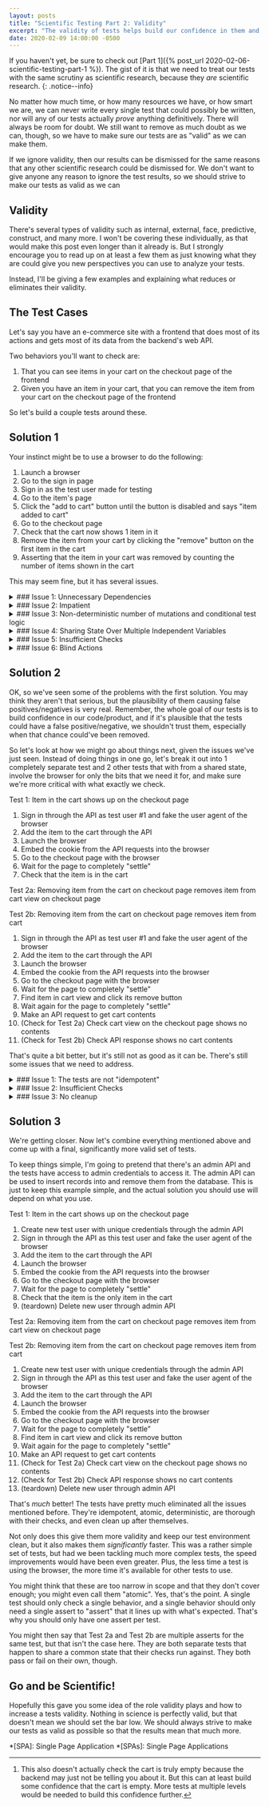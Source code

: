 ```yaml
---
layout: posts
title: "Scientific Testing Part 2: Validity"
excerpt: "The validity of tests helps build our confidence in them and determines the value they add to our test suites. But what does it mean for a test to be 'valid'?"
date: 2020-02-09 14:00:00 -0500
---
```


If you haven't yet, be sure to check out [Part 1]({% post_url 2020-02-06-scientific-testing-part-1 %}). The gist of it is that we need to treat our tests with the same scrutiny as scientific research, because they _are_ scientific research.
{: .notice--info}

No matter how much time, or how many resources we have, or how smart we are, we can never write every single test that could possibly be written, nor will any of our tests actually _prove_ anything definitively. There will always be room for doubt. We still want to remove as much doubt as we can, though, so we have to make sure our tests are as "valid" as we can make them.

If we ignore validity, then our results can be dismissed for the same reasons that any other scientific research could be dismissed for. We don't want to give anyone any reason to ignore the test results, so we should strive to make our tests as valid as we can

## Validity

There's several types of validity such as internal, external, face, predictive, construct, and many more. I won't be covering these individually, as that would make this post even longer than it already is. But I strongly encourage you to read up on at least a few them as just knowing what they are could give you new perspectives you can use to analyze your tests.

Instead, I'll be giving a few examples and explaining what reduces or eliminates their validity.

## The Test Cases

Let's say you have an e-commerce site with a frontend that does most of its actions and gets most of its data from the backend's web API.

Two behaviors you'll want to check are:
1. That you can see items in your cart on the checkout page of the frontend
2. Given you have an item in your cart, that you can remove the item from your cart on the checkout page of the frontend

So let's build a couple tests around these.

## Solution 1

Your instinct might be to use a browser to do the following:

1. Launch a browser
2. Go to the sign in page
3. Sign in as the test user made for testing
4. Go to the item's page
5. Click the "add to cart" button until the button is disabled and says "item added to cart"
6. Go to the checkout page
7. Check that the cart now shows 1 item in it
8. Remove the item from your cart by clicking the "remove" button on the first item in the cart
9. Asserting that the item in your cart was removed by counting the number of items shown in the cart

This may seem fine, but it has several issues.

<details>
<summary markdown='1'>
### Issue 1: Unnecessary Dependencies
</summary>

The browser is used for several steps where it isn't needed, introducing extra dependencies in the frontend. This makes your test susceptible to confounding variables as any part of steps 2-5 could break purely because of frontend bugs unrelated to this specific test. This reduces confidence in the results, because it will fail more often when it shouldn't, so it means less whenever it fails.

You might say "but if those are broken, I'd _want_ that test to fail." But this test isn't about _those_ behaviors, and shouldn't fail because they have bugs (if it can be avoided). Those behaviors should have their _own_ tests.

If those steps are broken because of unrelated frontend bugs, the test wouldn't pass, but that doesn't mean the behavior we actually want to test is broken. For this test, we want to do what we can to actually perform the test, so if we can avoid those problematic dependencies, we should.

In this case, the test could leverage backend's API itself to make the account, find the item, and make the order, using the browser only to sign in and go to the order status page. Technically speaking, it could sign in through the API as well, and just give it's cookie to the browser.

Hitting the DB directly is another options, but typically this is getting too close to implementation as the schemas are usually less stable than the web API, and it would make your test code much more complicated than it needs to be regardless.

These shortcuts can be taken because most websites use a "stateless page-redraw model", where the client is only given a cookie, and the backend manages the state, so when going from one page to another, the client is not retaining any information about the state of the previous page. This means the state of the previous page(s) doesn't usually matter because the client doesn't factor it/them in when getting the resources for and rendering the next page. So as long as the browser has the correct cookie, the next page will always be rendered in the same way regardless of if it went to the previous page(s) itself or not.

It's important that we understand the technologies involved, so that we can know what to test, and how to effectively test those things. We often have numerous tests to write, and only so many resources in addition to needing our tests to be as fast as they can be. We don't want to waste resources if we don't have to.

#### Side Note

There may be situations where the client is managing state on its end beyond just storing a cookie, and it's factoring in the previous page(s) in the next page is rendered, for example, SPAs. For SPAs, this is know as "thin server architecture". 

Most SPAs, however, are designed to mimmick the same end result as those using stateless page-redraw model, using the previous page(s)'s state only to optimize by reducing redundant communication with the backend and storing state on the client suffer using a "state container" that they update and reference as needed. They also tend to be built using third-party frameworks (e.g. React, Redux), and most (not all) of them manage this for you, so it's not something you always need to worry about testing, and you can sometimes test your site with the assumption that it works just like any other site that uses that model.

However, if you're defining logic in your frontend that controls how this state container is managed, you'll likely be responsible for testing parts of that. Much of the tests for this can be performed in the frontend's unit tests, but this can sometimes just be too complex for such a test to be trustworthy (due to things like excessive mocking), so they can just be done as end-to-end tests.

For those that _should_ be tested as end-to-end tests, it's up to you to understand the technologies involved so you can determine where it's plausible for that state management logic to go wrong so you can write the appropriate, targeted test to avoid redundant tests and unnecessary complexity. For example, if a request is cached in your state container, but that request should never be made again anyway (nor any other request that would modify that data in the state container), then there's no reason to be concerned about how future steps might mishandle the cache for that data in the state container, as they shouldn't be modifying that cache beyond that point. If it truly is a concern, making sure that part of the state container isn't touched during any other operations can be tested fairly easily with frontend unit tests, so using a browser to test that would be an enormous waste of resources and adds unnecessary complexity.

An example that comes to mind is logging in, which could set a cookie and cache some user data in the state container. If you really want to make sure that no other actions would try to modify that cache once it's been set, it's easy to just mock that object in the state container and check that nothing accessed it after performing those other actions.

</details>
<details>
<summary markdown='1'>
### Issue 2: Impatient
</summary>

Whenever using a browser, the potential for race conditions are introduced because the browser largely operates asynchronously from the tests and JavaScript running on the page runs asynchronously as well.

When JavaScript is involved, the browser driver can't automatically know when the page is completely done being changed beyond the `document.readyState` being `complete`, but all that state means is that its initial resources are loaded and the initial DOM is established. But it's quite common for pages to have JavaScript or CSS animations that run after this point. In these cases, the page wouldn't be done changing when the driver lets the tests start interacting with the page. Similarly, even after the page is done being changed initially, more JavaScript can further modify the DOM when the page is interacted with.

If the test doesn't wait for the entire page to "settle" after any change in the DOM is triggered, then anything it does with the page will be non-deterministic because the state of the page (and sometimes even other things) is in flux. The tests should always wait for the page to settle before doing anything with the page or making any judgments against it.

If the tests don't wait, they'll do different things every time they're run because they aren't operating on a consistent state for each step. If the item's page isn't fully loaded when the test tries to click the "add to cart" button, it will throw an error and end the test. If they assert that an item is or isn't in the checkout page's item list before the DOM has "settled", it could result in a false negative or positive.

</details>
<details>
<summary markdown='1'>
### Issue 3: Non-deterministic number of mutations and conditional test logic
</summary>

The test repeatedly clicks the "add to cart" until it can no longer click it any more because it thinks the item has been added to the cart. The problem here isn't just that the test is overeager, but that it isn't making one decisive action only once it knows it can, and is instead making an unknown number of mutations that could have any number of effect on the state of the test subject.

The test should never change what it does based on the state of the test subject, because if the test has to change what it does, then something already isn't happening as expected, so the test can't know what to expect at the end, meaning its results would be meaningless.

The test, in this case, should wait for the page to be completely loaded, then click the button once, and then wait for the button to change before moving on. If the button doesn't change in time, then it means something if wrong and the test can't proceed regardless.

Tests need to be reproducible, which means they need to be deterministic. If you can't reproduce a test the same way every time, then you can't know if the behavior it was meant to test has regressed, because it could be doing something different leading to a different behavior that hasn't regressed.

Even though the driver shouldn't be involved in this step to begin with, I included this because it serves as another good example.

</details>
<details>
<summary markdown='1'>
### Issue 4: Sharing State Over Multiple Independent Variables
</summary>

You can think of test resources (in this context, at least) in terms of 3 categories:

1. Mutable
2. Immutable
3. Pseudo-Immutable

**Mutable resources** are those that are "liable to change". If involved in a test, they should be considered mutated by the test, and thus are tainted or marred by the test. These can result in both false negatives and false positives. As such, they should be discarded after the test.

A resource should be considered "mutable" if it's plausible that any test would modify it. It should be assumed that test order is non-deterministic, so every test should assume that it's responsible for every resource it needs.

That said, it's perfectly fine for multiple tests to share state if:
1. they all would try to reach the exact same state in the exact same way if they were each run individually,
2. none of them would modify it further than any of the others,
3. they could be run in any order without there being any change in the results,
4. and none of them would prevent any of the others from running should they encounter a problem.

Or, to put it more plainly, it's fine when each test would just be checking something different about the same resulting state.

For example, after signing in through the browser, you may be taken to a landing page with numerous things that should be checked independently. All of those checks would meet the criteria above, so we can know that there isn't any risk in allowing them to share state.

**Immutable resources** are those that fundamentally _can't_ be changed, even if you tried to change them. These are completely fine to share between any number of tests, as there's no way for any test to affect any other test through that resource.

**Pseudo-immutable resources** are those which _can_ be changed, but a point is made that they never are. Our tests are perfectly capable of modifying things like database schemas or superuser accounts, but they don't because they have no reason to. These can also be used by any number of tests just like immutable resources, provided they are treated as such.

In this example, both the user and the browser are mutable resources, and are shared between tests. The user has a cart associated with, and the browser has things like history, cookies, caches, etc, and both resources are being modified differently by each test.

Both tests should be using different users and drivers.

</details>
<details>
<summary markdown='1'>
### Issue 5: Insufficient Checks
</summary>

Checking the number of items in the cart does not check that an item was added to the cart. It only checks that you have a certain number of items in the cart. The test should go further and make sure the actual item shown in the cart is the one you tried to add.

Furthermore, simply checking that shopping cart appears empty on the frontend does not actually check that the shopping cart is empty (maybe the frontend assumed it successfully removed the item from the cart through the API). While you should check that the frontend shows no items in the cart, you should also make a request to the API directly to confirm that there's no items in the cart[^1]. This is a good example of where multiple tests can work from the same state.

[^1]: This also doesn't actually check the cart is truly empty because the backend may just not be telling you about it. But this can at least build some confidence that the cart is empty. More tests at multiple levels would be needed to build this confidence further.

</details>
<details>
<summary markdown='1'>
### Issue 6: Blind Actions
</summary>

The second test shouldn't just try to remove the first item it finds in the shopping cart. It should try to find the specific item that was added and remove that one. It's possible the wrong item, or even an extra item, could be in the cart, either because the test performed the wrong actions or because of an actual bug.

If a wrong item is added to the cart, and the test removes that wrong item and then checks that the item it was meant to add isn't in the cart, this would result in a false positive. While this may seem like a valid pass, remember that the test would not have actually achieved its goal of removing the item it wanted to add from the cart, and so it should not pass.

</details>

## Solution 2

OK, so we've seen some of the problems with the first solution. You may think they aren't that serious, but the plausibility of them causing false positives/negatives is very real. Remember, the whole goal of our tests is to build confidence in our code/product, and if it's plausible that the tests could have a false positive/negative, we shouldn't trust them, especially when that chance could've been removed.

So let's look at how we might go about things next, given the issues we've just seen. Instead of doing things in one go, let's break it out into 1 completely separate test and 2 other tests that with from a shared state, involve the browser for only the bits that we need it for, and make sure we're more critical with what exactly we check.

Test 1: Item in the cart shows up on the checkout page

1. Sign in through the API as test user #1 and fake the user agent of the browser
2. Add the item to the cart through the API
3. Launch the browser
4. Embed the cookie from the API requests into the browser
5. Go to the checkout page with the browser
6. Wait for the page to completely "settle"
7. Check that the item is in the cart

Test 2a: Removing item from the cart on checkout page removes item from cart view on checkout page

Test 2b: Removing item from the cart on checkout page removes item from cart

1. Sign in through the API as test user #1 and fake the user agent of the browser
2. Add the item to the cart through the API
3. Launch the browser
4. Embed the cookie from the API requests into the browser
5. Go to the checkout page with the browser
6. Wait for the page to completely "settle"
7. Find item in cart view and click its remove button
8. Wait again for the page to completely "settle"
9. Make an API request to get cart contents
10. (Check for Test 2a) Check cart view on the checkout page shows no contents
11. (Check for Test 2b) Check API response shows no cart contents

That's quite a bit better, but it's still not as good as it can be. There's still some issues that we need to address.

<details>
<summary markdown='1'>
### Issue 1: The tests are not "idempotent"
</summary>

"Idempotent" is a fancy word that sums up quite a lot and is very useful when it comes to talking about test validity. Basically, it means that you can run the same test any number of times, at any point in time, and even run it in parallel with itself without any instance of the step being influenced by any other instance.

That's right! A test shouldn't share state with _itself_.

Even if each test was hard-coded to use a different test user, they would still be using the same user every time they are run. Every time each test gets run, it leaves behind some sort of state, meaning when that test is ran again, it isn't starting from a clean slate. When a test is run in parallel with itself, they could easily step on each other's toes.

The first test is always adding an item to its cart, which means the next time it runs, the item will already be in its cart from the previous iteration. Even if the test was made to try and cleanup the cart after running, something could happen resulting in it not doing so.

If the second test is run in parallel with itself, they could easily wreak havoc on each as they add and remove items from the cart on their own.

The tests need to have a new user every time that was created as that test started. If they are generating their own users every time, they can't possibly share the same cart with another test, even if it's the same test.

</details>
<details>
<summary markdown='1'>
### Issue 2: Insufficient Checks
</summary>

Checking that the item is in the cart is not enough. The expected result is that the cart contains _only_ that item. If there's anything else in the cart, something went wrong and it needs to be investigated.

However unlikely this scenario may seem, consider the issue identified earlier where the test was repeatedly clicking the "add to cart" button. That could've easily caused numerous items to be added to the cart, and it's not unheard of for there to be similar issues caused by the backend.

While we don't want the tests to fail for any old reason, they should still be looking for specific reasons to fail. Tests should expect what is correct; nothing more, nothing less.

</details>

<details>
<summary markdown='1'>
### Issue 3: No cleanup
</summary>

Unless you're dealing with functional processing, tests inherently have to change the state of their test subject. This means there's always the possibility of affecting other tests if they don't clean up after themselves. When dealing with what most consider to be unit tests, this is often taken care of for us by the garbage collection process (assuming the language you're using does automatic garbage collection). But if the tests are doing anything that would leave stuff behind once they're done, then they need to take care to return the system back to a state that's as if they never ran.

Ideally, for every change they make, they should have logic that always allows them to undo it, even in the event of the test failing or a later step throwing an error.

You might be concerned because this means the state will be reset by the time you see the error/failure so you won't be able to dig around to see what caused it. But this shouldn't be a problem for 2 reasons:

1. There should be sufficient logging that allows you to piece together what happened without needing the actual state the error/failure occurred in.
2. The tests should be deterministic, allowing you to just run the test again and jump into a debugger right before/after the error/failure occurs..

It's also easier to do this during the teardown phase, rather than the setup phase, as you can have the tests themselves "track" the actions they've taken as they went, so they can know what needs to be undone. If the tests attempted to cleanup before they run, it could be extremely difficult (requiring complex logic) or even impossible for them to know what they need to do to clean up what other test runs did.

Some frameworks make tracking these actions easier than others (e.g. pytest's yield fixtures or mocha's before/after all/each with nested describes), but the capability is always there.

</details>

## Solution 3

We're getting closer. Now let's combine everything mentioned above and come up with a final, significantly more valid set of tests.

To keep things simple, I'm going to pretend that there's an admin API and the tests have access to admin credentials to access it. The admin API can be used to insert records into and remove them from the database. This is just to keep this example simple, and the actual solution you should use will depend on what you use.

Test 1: Item in the cart shows up on the checkout page

1. Create new test user with unique credentials through the admin API
2. Sign in through the API as this test user and fake the user agent of the browser
3. Add the item to the cart through the API
4. Launch the browser
5. Embed the cookie from the API requests into the browser
6. Go to the checkout page with the browser
7. Wait for the page to completely "settle"
8. Check that the item is the only item in the cart
9. (teardown) Delete new user through admin API

Test 2a: Removing item from the cart on checkout page removes item from cart view on checkout page

Test 2b: Removing item from the cart on checkout page removes item from cart

1. Create new test user with unique credentials through the admin API
2. Sign in through the API as this test user and fake the user agent of the browser
3. Add the item to the cart through the API
4. Launch the browser
5. Embed the cookie from the API requests into the browser
6. Go to the checkout page with the browser
7. Wait for the page to completely "settle"
8. Find item in cart view and click its remove button
9. Wait again for the page to completely "settle"
10. Make an API request to get cart contents
11. (Check for Test 2a) Check cart view on the checkout page shows no contents
12. (Check for Test 2b) Check API response shows no cart contents
13. (teardown) Delete new user through admin API

That's _much_ better! The tests have pretty much eliminated all the issues mentioned before. They're idempotent, atomic, deterministic, are thorough with their checks, and even clean up after themselves.

Not only does this give them more validity and keep our test environment clean, but it also makes them _significantly_ faster. This was a rather simple set of tests, but had we been tackling much more complex tests, the speed improvements would have been even greater. Plus, the less time a test is using the browser, the more time it's available for other tests to use.

You might think that these are too narrow in scope and that they don't cover enough; you might even call them "atomic". Yes, that's the point. A single test should only check a single behavior, and a single behavior should only need a single assert to "assert" that it lines up with what's expected. That's why you should only have one assert per test.

You might then say that Test 2a and Test 2b are multiple asserts for the same test, but that isn't the case here. They are both separate tests that happen to share a common state that their checks run against. They both pass or fail on their own, though.

## Go and be Scientific!

Hopefully this gave you some idea of the role validity plays and how to increase a tests validity. Nothing in science is perfectly valid, but that doesn't mean we should set the bar low. We should always strive to make our tests as valid as possible so that the results mean that much more.

*[SPA]: Single Page Application
*[SPAs]: Single Page Applications

